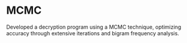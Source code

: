 # MCMC
Developed a decryption program using a MCMC technique, optimizing accuracy through extensive iterations and bigram frequency analysis.

